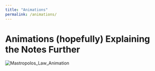 ```yaml
---
title: "Animations"
permalink: /animations/
---
```


# Animations (hopefully) Explaining the Notes Further
![Mastropolos_Law_Animation](assets/animations/MasLaw.gif)